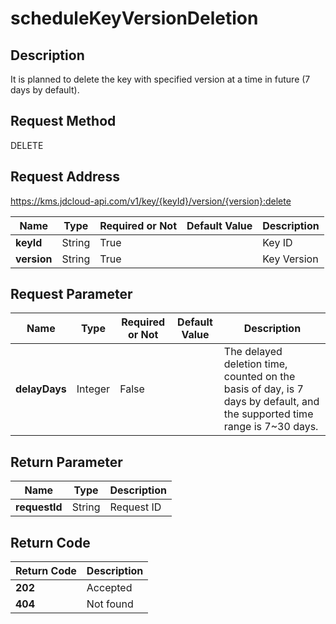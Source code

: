 # scheduleKeyVersionDeletion


## Description
It is planned to delete the key with specified version at a time in future (7 days by default).

## Request Method
DELETE

## Request Address
https://kms.jdcloud-api.com/v1/key/{keyId}/version/{version}:delete

|Name|Type|Required or Not|Default Value|Description|
|---|---|---|---|---|
|**keyId**|String|True| |Key ID|
|**version**|String|True| |Key Version|

## Request Parameter
|Name|Type|Required or Not|Default Value|Description|
|---|---|---|---|---|
|**delayDays**|Integer|False| |The delayed deletion time, counted on the basis of day, is 7 days by default, and the supported time range is 7~30 days.|


## Return Parameter
|Name|Type|Description|
|---|---|---|
|**requestId**|String|Request ID|


## Return Code
|Return Code|Description|
|---|---|
|**202**|Accepted|
|**404**|Not found|
